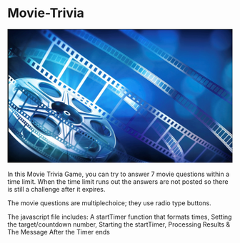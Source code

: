 # Movie-Trivia


![img](./assets/images/film_background.jpg)

In this Movie Trivia Game, you can try to answer 7 movie questions within a time limit. When the time limit runs out the answers are not posted so there is still a challenge after it expires. 

The movie questions are multiplechoice; they use radio type buttons. 

The javascript file includes: A startTimer function that formats times, Setting the target/countdown number, Starting the startTimer, Processing Results & The Message After the Timer ends
